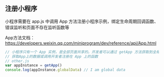 
## 注册小程序
小程序需要在 app.js 中调用 App 方法注册小程序示例，绑定生命周期回调函数、错误监听和页面不存在监听函数等

App方法文档：https://developers.weixin.qq.com/miniprogram/dev/reference/api/App.html

```js
// 小程序只有一个 App 实例，是全部页面共享的。开发者可以通过 getApp 方法获取到全局唯一的 App 示例
// 获取App上的数据或调用开发者注册在 App 上的函数
// other.js
var appInstance = getApp()
console.log(appInstance.globalData) // I am global data
```